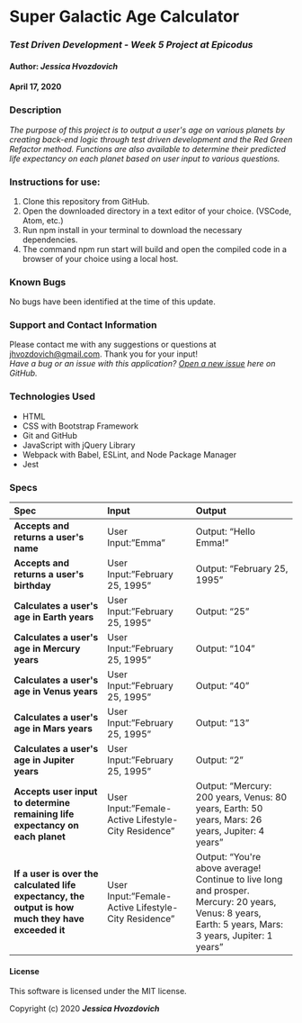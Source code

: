 # **Super Galactic Age Calculator**

### _Test Driven Development - Week 5 Project at Epicodus_

#### Author: **_Jessica Hvozdovich_**
#### April 17, 2020

### Description

_The purpose of this project is to output a user's age on various planets by creating back-end logic through test driven development and the Red Green Refactor method. Functions are also available to determine their predicted life expectancy on each planet based on user input to various questions._

### Instructions for use:

1. Clone this repository from GitHub.
2. Open the downloaded directory in a text editor of your choice.
  (VSCode, Atom, etc.)
3. Run npm install in your terminal to download the necessary dependencies.
4. The command npm run start will build and open the compiled code in a browser of your choice using a local host.

### Known Bugs

No bugs have been identified at the time of this update.

### Support and Contact Information

Please contact me with any suggestions or questions at jhvozdovich@gmail.com. Thank you for your input!  
_Have a bug or an issue with this application? [Open a new issue](https://github.com/jhvozdovich/galactic-age-calculator/issues) here on GitHub._

### Technologies Used

* HTML
* CSS with Bootstrap Framework
* Git and GitHub
* JavaScript with jQuery Library
* Webpack with Babel, ESLint, and Node Package Manager
* Jest

### Specs
| Spec | Input | Output |
| :------------- | :------------- | :------------- |
| **Accepts and returns a user's name** | User Input:”Emma” | Output: “Hello Emma!” |
| **Accepts and returns a user's birthday** | User Input:”February 25, 1995” | Output: “February 25, 1995” |
| **Calculates a user's age in Earth years** | User Input:”February 25, 1995” | Output: “25” |
| **Calculates a user's age in Mercury years** | User Input:”February 25, 1995” | Output: “104” |
| **Calculates a user's age in Venus years** | User Input:”February 25, 1995” | Output: “40” |
| **Calculates a user's age in Mars years** | User Input:”February 25, 1995” | Output: “13” |
| **Calculates a user's age in Jupiter years** | User Input:”February 25, 1995” | Output: “2” |
| **Accepts user input to determine remaining life expectancy on each planet** | User Input:”Female-Active Lifestyle-City Residence” | Output: “Mercury: 200 years, Venus: 80 years, Earth: 50 years, Mars: 26 years, Jupiter: 4 years” |
| **If a user is over the calculated life expectancy, the output is how much they have exceeded it** | User Input:”Female-Active Lifestyle-City Residence” | Output: “You're above average! Continue to live long and prosper. Mercury: 20 years, Venus: 8 years, Earth: 5 years, Mars: 3 years, Jupiter: 1 years”  |

#### License

This software is licensed under the MIT license.

Copyright (c) 2020 **_Jessica Hvozdovich_**